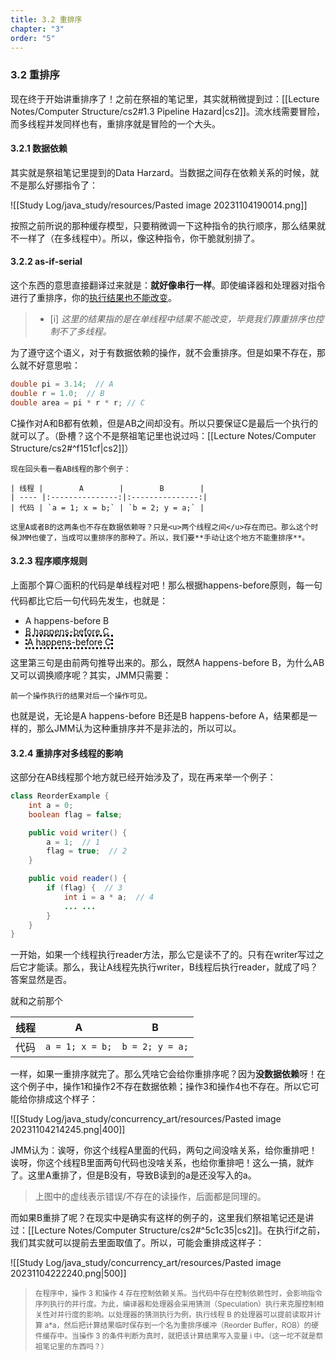 ```yaml
---
title: 3.2 重排序
chapter: "3"
order: "5"
---
```


### 3.2 重排序

现在终于开始讲重排序了！之前在祭祖的笔记里，其实就稍微提到过：[[Lecture Notes/Computer Structure/cs2#1.3 Pipeline Hazard|cs2]]。流水线需要冒险，而多线程并发同样也有，重排序就是冒险的一个大头。

#### 3.2.1 数据依赖

其实就是祭祖笔记里提到的Data Harzard。当数据之间存在依赖关系的时候，就不是那么好挪指令了：

![[Study Log/java_study/resources/Pasted image 20231104190014.png]]

按照之前所说的那种缓存模型，只要稍微调一下这种指令的执行顺序，那么结果就不一样了（在多线程中）。所以，像这种指令，你干脆就别排了。

#### 3.2.2 as-if-serial

这个东西的意思直接翻译过来就是：**就好像串行一样**。即使编译器和处理器对指令进行了重排序，你的<u>执行结果也不能改变</u>。

> - [i] *这里的结果指的是在单线程中结果不能改变，毕竟我们靠重排序也控制不了多线程。*

为了遵守这个语义，对于有数据依赖的操作，就不会重排序。但是如果不存在，那么就不好意思啦：

```java
double pi = 3.14;  // A
double r = 1.0;  // B
double area = pi * r * r; // C
```

C操作对A和B都有依赖，但是AB之间却没有。所以只要保证C是最后一个执行的就可以了。（卧槽？这个不是祭祖笔记里也说过吗：[[Lecture Notes/Computer Structure/cs2#^f151cf|cs2]]）

```ad-cor
现在回头看一看AB线程的那个例子：

| 线程 |        A        |        B        |
| ---- |:---------------:|:---------------:|
| 代码 | `a = 1; x = b;` | `b = 2; y = a;` |

这里A或者B的这两条也不存在数据依赖呀？只是<u>两个线程之间</u>存在而已。那么这个时候JMM也傻了，当成可以重排序的那种了。所以，我们要**手动让这个地方不能重排序**。
```

#### 3.2.3 程序顺序规则

上面那个算⚪面积的代码是单线程对吧！那么根据happens-before原则，每一句代码都比它后一句代码先发生，也就是：

* A happens-before B
* B happens-before C
* <mark style="border-style: dotted; background-color: transparent">A happens-before C</mark>

这里第三句是由前两句推导出来的。那么，既然A happens-before B，为什么AB又可以调换顺序呢？其实，JMM只需要：

```note-yellow
前一个操作执行的结果对后一个操作可见。
```

也就是说，无论是A happens-before B还是B happens-before A，结果都是一样的，那么JMM认为这种重排序并不是非法的，所以可以。

#### 3.2.4 重排序对多线程的影响

这部分在AB线程那个地方就已经开始涉及了，现在再来举一个例子：

```java
class ReorderExample {
	int a = 0;
	boolean flag = false;

	public void writer() {
		a = 1;  // 1
		flag = true;  // 2
	}

	public void reader() {
		if (flag) {  // 3
			int i = a * a;  // 4
			... ...
		}
	}
}
```

一开始，如果一个线程执行reader方法，那么它是读不了的。只有在writer写过之后它才能读。那么，我让A线程先执行writer，B线程后执行reader，就成了吗？答案显然是否。

就和之前那个

| 线程 |        A        |        B        |
| ---- |:---------------:|:---------------:|
| 代码 | `a = 1; x = b;` | `b = 2; y = a;` |

一样，如果一重排序就完了。那么凭啥它会给你重排序呢？因为**没数据依赖**呀！在这个例子中，操作1和操作2不存在数据依赖；操作3和操作4也不存在。所以它可能给你排成这个样子：

![[Study Log/java_study/concurrency_art/resources/Pasted image 20231104214245.png|400]]

JMM认为：诶呀，你这个线程A里面的代码，两句之间没啥关系，给你重排吧！诶呀，你这个线程B里面两句代码也没啥关系，也给你重排吧！这么一搞，就炸了。这里A重排了，但是B没有，导致B读到的a是还没写入的a。

> 上图中的虚线表示错误/不存在的读操作，后面都是同理的。

而如果B重排了呢？在现实中是确实有这样的例子的，这里我们祭祖笔记还是讲过：[[Lecture Notes/Computer Structure/cs2#^5c1c35|cs2]]。在执行if之前，我们其实就可以提前去里面取值了。所以，可能会重排成这样子：

![[Study Log/java_study/concurrency_art/resources/Pasted image 20231104222240.png|500]]

> <small>在程序中，操作 3 和操作 4 存在控制依赖关系。当代码中存在控制依赖性时，会影响指令序列执行的并行度。为此，编译器和处理器会采用猜测（Speculation）执行来克服控制相关性对并行度的影响。以处理器的猜测执行为例，执行线程 B 的处理器可以提前读取并计算 a\*a，然后把计算结果临时保存到一个名为重排序缓冲（Reorder Buffer，ROB）的硬件缓存中。当操作 3 的条件判断为真时，就把该计算结果写入变量 i 中。（这一坨不就是祭祖笔记里的东西吗？）</small>